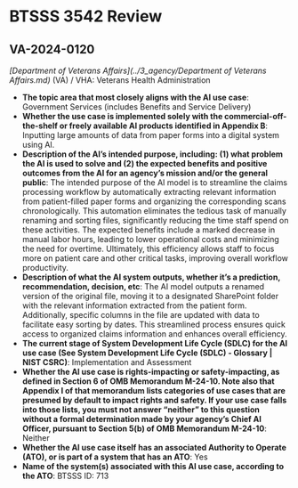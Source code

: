 # BTSSS 3542 Review
## VA-2024-0120
_[Department of Veterans Affairs](../3_agency/Department of Veterans Affairs.md)_ (VA) / VHA: Veterans Health Administration


+ **The topic area that most closely aligns with the AI use case**: Government Services (includes Benefits and Service Delivery)
+ **Whether the use case is implemented solely with the commercial-off-the-shelf or freely available AI products identified in Appendix B**: Inputting large amounts of data from paper forms into a digital system using AI.
+ **Description of the AI’s intended purpose, including: (1) what problem the AI is used to solve and (2) the expected benefits and positive outcomes from the AI for an agency’s mission and/or the general public**: The intended purpose of the AI model is to streamline the claims processing workflow by automatically extracting relevant information from patient-filled paper forms and organizing the corresponding scans chronologically. This automation eliminates the tedious task of manually renaming and sorting files, significantly reducing the time staff spend on these activities. The expected benefits include a marked decrease in manual labor hours, leading to lower operational costs and minimizing the need for overtime. Ultimately, this efficiency allows staff to focus more on patient care and other critical tasks, improving overall workflow productivity.
+ **Description of what the AI system outputs, whether it’s a prediction, recommendation, decision, etc**: The AI model outputs a renamed version of the original file, moving it to a designated SharePoint folder with the relevant information extracted from the patient form. Additionally, specific columns in the file are updated with data to facilitate easy sorting by dates. This streamlined process ensures quick access to organized claims information and enhances overall efficiency.
+ **The current stage of System Development Life Cycle (SDLC) for the AI use case (See System Development Life Cycle (SDLC) - Glossary | NIST CSRC)**: Implementation and Assessment
+ **Whether the AI use case is rights-impacting or safety-impacting, as defined in Section 6 of OMB Memorandum M-24-10. Note also that Appendix I of that memorandum lists categories of use cases that are presumed by default to impact rights and safety. If your use case falls into those lists, you must not answer “neither” to this question without a formal determination made by your agency’s Chief AI Officer, pursuant to Section 5(b) of OMB Memorandum M-24-10**: Neither
+ **Whether the AI use case itself has an associated Authority to Operate (ATO), or is part of a system that has an ATO**: Yes
+ **Name of the system(s) associated with this AI use case, according to the ATO**: BTSSS ID: 713